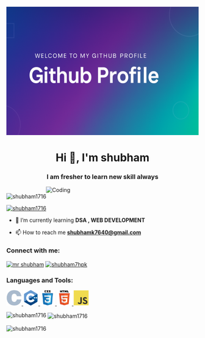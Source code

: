 ![logo](https://github.com/shubham1716/shubham1716/blob/main/github.png)
<h1 align="center">Hi 👋, I'm shubham</h1>
<h3 align="center">I am fresher to learn new skill always</h3>
<img align="right" alt="Coding" width="400" src="https://user-images.githubusercontent.com/55389276/140866485-8fb1c876-9a8f-4d6a-98dc-08c4981eaf70.gif">

<p align="left"> <img src="https://komarev.com/ghpvc/?username=shubham1716&label=Profile%20views&color=0e75b6&style=flat" alt="shubham1716" /> </p>

<p align="left"> <a href="https://github.com/ryo-ma/github-profile-trophy"><img src="https://github-profile-trophy.vercel.app/?username=shubham1716" alt="shubham1716" /></a> </p>

- 🌱 I’m currently learning **DSA , WEB DEVELOPMENT**

- 📫 How to reach me **shubhamk7640@gmail.com**

<h3 align="left">Connect with me:</h3>
<p align="left">
<a href="https://linkedin.com/in/mr shubham" target="blank"><img align="center" src="https://raw.githubusercontent.com/rahuldkjain/github-profile-readme-generator/master/src/images/icons/Social/linked-in-alt.svg" alt="mr shubham" height="30" width="40" /></a>
<a href="https://auth.geeksforgeeks.org/user/shubham7hpk" target="blank"><img align="center" src="https://raw.githubusercontent.com/rahuldkjain/github-profile-readme-generator/master/src/images/icons/Social/geeks-for-geeks.svg" alt="shubham7hpk" height="30" width="40" /></a>
</p>

<h3 align="left">Languages and Tools:</h3>
<p align="left"> <a href="https://www.cprogramming.com/" target="_blank" rel="noreferrer"> <img src="https://raw.githubusercontent.com/devicons/devicon/master/icons/c/c-original.svg" alt="c" width="40" height="40"/> </a> <a href="https://www.w3schools.com/cpp/" target="_blank" rel="noreferrer"> <img src="https://raw.githubusercontent.com/devicons/devicon/master/icons/cplusplus/cplusplus-original.svg" alt="cplusplus" width="40" height="40"/> </a> <a href="https://www.w3schools.com/css/" target="_blank" rel="noreferrer"> <img src="https://raw.githubusercontent.com/devicons/devicon/master/icons/css3/css3-original-wordmark.svg" alt="css3" width="40" height="40"/> </a> <a href="https://www.w3.org/html/" target="_blank" rel="noreferrer"> <img src="https://raw.githubusercontent.com/devicons/devicon/master/icons/html5/html5-original-wordmark.svg" alt="html5" width="40" height="40"/> </a> <a href="https://developer.mozilla.org/en-US/docs/Web/JavaScript" target="_blank" rel="noreferrer"> <img src="https://raw.githubusercontent.com/devicons/devicon/master/icons/javascript/javascript-original.svg" alt="javascript" width="40" height="40"/> </a> </p>

<p><img align="left" src="https://github-readme-stats.vercel.app/api/top-langs?username=shubham1716&show_icons=true&locale=en&layout=compact" alt="shubham1716" /></p>

<p>&nbsp;<img align="center" src="https://github-readme-stats.vercel.app/api?username=shubham1716&show_icons=true&locale=en" alt="shubham1716" /></p>

<p><img align="center" src="https://github-readme-streak-stats.herokuapp.com/?user=shubham1716&" alt="shubham1716" /></p>
